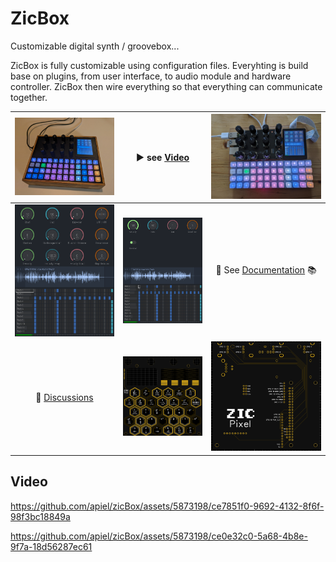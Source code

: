 # ZicBox

Customizable digital synth / groovebox...

ZicBox is fully customizable using configuration files. Everyhting is build base on plugins, from user interface, to audio module and hardware controller. ZicBox then wire everything so that everything can communicate together.

| <img src='https://github.com/apiel/zicBox/blob/main/images/zicpad.png?raw=true' width='480'> | :arrow_forward: see [Video](https://github.com/apiel/zicBox/#Video) | [<img src='https://github.com/apiel/zicBox/blob/main/images/proto2.png?raw=true' width='480'>](https://github.com/apiel/zicBox/blob/main/images/proto2.jpg?raw=true) | 
| :---:   | :---: | :---: |
| <img src='https://github.com/apiel/zicBox/blob/main/images/demo3.png?raw=true' width='480'> | <img src='https://github.com/apiel/zicBox/blob/main/images/demo4.png?raw=true' width='480'> | :book: See [Documentation](https://github.com/apiel/zicBox/wiki/01-Getting-started) :books: | 
| :speech_balloon: [Discussions](https://github.com/apiel/zicBox/discussions) | <img src='https://github.com/apiel/zicBox/blob/main/images/pixel.png?raw=true' width='480'> | <img src='https://github.com/apiel/zicBox/blob/main/images/pixel_back.png?raw=true' width='480'> | 

## Video

https://github.com/apiel/zicBox/assets/5873198/ce7851f0-9692-4132-8f6f-98f3bc18849a

https://github.com/apiel/zicBox/assets/5873198/ce0e32c0-5a68-4b8e-9f7a-18d56287ec61
